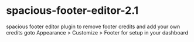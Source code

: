 # spacious-footer-editor-2.1
spacious footer editor plugin to remove footer credits and add your own credits
goto Appearance > Customize > Footer for setup in your dashboard